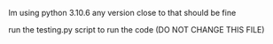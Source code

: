 Im using python 3.10.6 any version close to that should be fine

run the testing.py script to run the code (DO NOT CHANGE THIS FILE)
